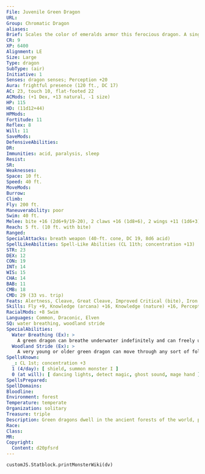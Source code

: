 ```yaml
---
File: Juvenile Green Dragon
URL: 
Group: Chromatic Dragon
aliases: 
Brief: Scales the color of emeralds armor this ferocious dragon. A single sharp horn protrudes from the end of its toothy snout.
CR: 9
XP: 6400
Alignment: LE
Size: Large
Type: dragon
SubType: (air)
Initiative: 1
Senses: dragon senses; Perception +20
Aura: frightful presence (120 ft., DC 17)
AC: 23, touch 10, flat-footed 22
ACMods: (+1 Dex, +13 natural, -1 size)
HP: 115
HD: (11d12+44)
HPMods: 
Fortitude: 11
Reflex: 8
Will: 11
SaveMods: 
DefensiveAbilities: 
DR: 
Immunities: acid, paralysis, sleep
Resist: 
SR: 
Weaknesses: 
Space: 10 ft.
Speed: 40 ft.
MoveMods: 
Burrow: 
Climb: 
Fly: 200 ft.
Maneuverability: poor
Swim: 40 ft.
Melee: bite +16 (2d6+9/19-20), 2 claws +16 (1d8+6), 2 wings +11 (1d6+3), tail slap +11 (1d8+9)
Reach: 5 ft. (10 ft. with bite)
Ranged: 
SpecialAttacks: breath weapon (40-ft. cone, DC 19, 8d6 acid)
SpellLikeAbilities: Spell-Like Abilities (CL 11th; concentration +13)  At will-charm person (DC 13), entangle (DC 13)
STR: 23
DEX: 12
CON: 19
INT: 14
WIS: 15
CHA: 14
BAB: 11
CMB: 18
CMD: 29 (33 vs. trip)
Feats: Alertness, Cleave, Great Cleave, Improved Critical (bite), Iron Will, Power Attack
Skills: Fly +9, Knowledge (arcana) +16, Knowledge (nature) +16, Perception +20, Spellcraft +16, Stealth +11, Survival +16, Swim +28
RacialMods: +8 Swim
Languages: Common, Draconic, Elven
SQ: water breathing, woodland stride
SpecialAbilities:
  Water Breathing (Ex): >
    A green dragon can breathe underwater indefinitely and can freely use its breath weapon, spells, and other abilities while submerged.
  Woodland Stride (Ex): >
    A very young or older green dragon can move through any sort of foliage at full speed without taking damage or suffering impairment. Areas of foliage that have been magically manipulated affect it normally.
SpellsKnown:
  _: CL 1st; concentration +3
  1 (4/day): [ shield, summon monster I ]
  0 (at will): [ dancing lights, detect magic, ghost sound, mage hand ]
SpellsPrepared: 
SpellDomains: 
Bloodline: 
Environment: forest
Temperature: temperate
Organization: solitary
Treasure: triple
Description: Green dragons dwell in the ancient forests of the world, prowling under towering canopies in search of prey. Of all the chromatic dragons, green dragons are perhaps the easiest to deal with diplomatically.
Race: 
Class: 
MR: 
Copyright:
  Content: d20pfsrd
---
```

```dataviewjs
customJS.Statblock.printMonsterWiki(dv)
```
